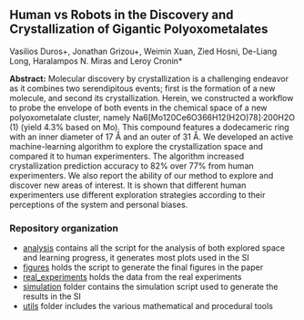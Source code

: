 ## Human vs Robots in the Discovery and Crystallization of Gigantic Polyoxometalates
Vasilios Duros+, Jonathan Grizou+, Weimin Xuan, Zied Hosni, De-Liang Long, Haralampos N. Miras and Leroy Cronin*

**Abstract:** Molecular discovery by crystallization is a challenging endeavor as it combines two serendipitous events; first is the formation of a new molecule, and second its crystallization. Herein, we constructed a workflow to probe the envelope of both events in the chemical space of a new polyoxometalate cluster, namely Na6[Mo120Ce6O366H12(H2O)78]·200H2O (1) (yield 4.3% based on Mo). This compound features a dodecameric ring with an inner diameter of 17 Å and an outer of 31 Å. We developed an active machine-learning algorithm to explore the crystallization space and compared it to human experimenters. The algorithm increased crystallization prediction accuracy to 82% over 77% from human experimenters. We also report the ability of our method to explore and discover new areas of interest. It is shown that different human experimenters use different exploration strategies according to their perceptions of the system and personal biases.


### Repository organization


- [analysis](analysis) contains all the script for the analysis of both explored space and learning progress, it generates most plots used in the SI
- [figures](figures) holds the script to generate the final figures in the paper
- [real_experiments](real_experiments) holds the data from the real experiments
- [simulation](simulation) folder contains the simulation script used to generate the results in the SI
- [utils](utils) folder includes the various mathematical and procedural tools
